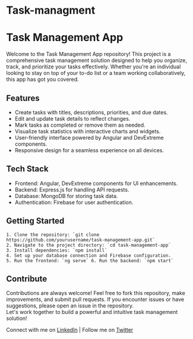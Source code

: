 # Task-managment

# Task Management App 

Welcome to the Task Management App repository! This project is a comprehensive task management solution designed to help you organize, track, and prioritize your tasks effectively. Whether you're an individual looking to stay on top of your to-do list or a team working collaboratively, this app has got you covered.  

## Features  

- Create tasks with titles, descriptions, priorities, and due dates.
- Edit and update task details to reflect changes.
- Mark tasks as completed or remove them as needed.
- Visualize task statistics with interactive charts and widgets.
- User-friendly interface powered by Angular and DevExtreme components.
- Responsive design for a seamless experience on all devices.
  
## Tech Stack  

  - Frontend: Angular, DevExtreme components for UI enhancements.
  - Backend: Express.js for handling API requests.
  - Database: MongoDB for storing task data. 
  - Authentication: Firebase for user authentication.
  
## Getting Started  

    1. Clone the repository: `git clone https://github.com/yourusername/task-management-app.git`
    2. Navigate to the project directory: `cd task-management-app`
    3. Install dependencies: `npm install`
    4. Set up your database connection and Firebase configuration.
    5. Run the frontend: `ng serve` 6. Run the backend: `npm start`
## Contribute 

Contributions are always welcome! Feel free to fork this repository, make improvements, and submit pull requests. 
If you encounter issues or have suggestions, please open an issue in the repository.  
Let's work together to build a powerful and intuitive task management solution!  


Connect with me on [LinkedIn](https://www.linkedin.com/in/maatoug.mohamed) | Follow me on [Twitter](https://twitter.com/maatougMohamed)
